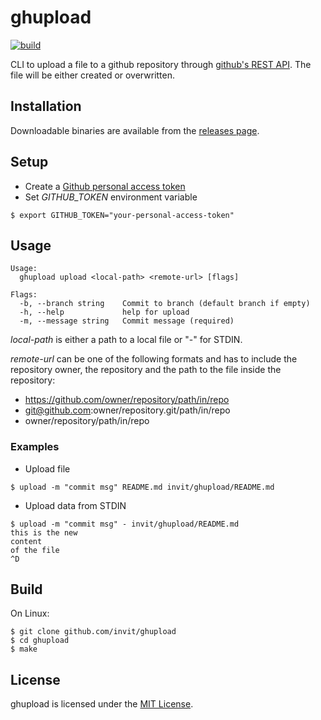 # ghupload

[![build](https://github.com/invit/ghupload/actions/workflows/build.yml/badge.svg)](https://github.com/invit/ghupload/actions/workflows/build.yml)

CLI to upload a file to a github repository through [github's REST API](https://docs.github.com/en/rest/reference/repos#create-or-update-file-contents). The file will be either created or overwritten.

## Installation

Downloadable binaries are available from the [releases page](https://github.com/invit/ghupload/releases/latest).

## Setup

* Create a [Github personal access token](https://docs.github.com/en/github/authenticating-to-github/creating-a-personal-access-token)
* Set _GITHUB_TOKEN_ environment variable 

```shell
$ export GITHUB_TOKEN="your-personal-access-token"
```

## Usage

```
Usage:
  ghupload upload <local-path> <remote-url> [flags]

Flags:
  -b, --branch string    Commit to branch (default branch if empty)
  -h, --help             help for upload
  -m, --message string   Commit message (required)
```
_local-path_ is either a path to a local file or "-" for STDIN. 

_remote-url_ can be one of the following formats and has to include the repository owner, the repository and the path to the file inside the repository:
* https://github.com/owner/repository/path/in/repo
* git@github.com:owner/repository.git/path/in/repo
* owner/repository/path/in/repo

### Examples

* Upload file

```shell
$ upload -m "commit msg" README.md invit/ghupload/README.md
```

* Upload data from STDIN

```shell
$ upload -m "commit msg" - invit/ghupload/README.md
this is the new 
content 
of the file
^D
```

## Build

On Linux:

```
$ git clone github.com/invit/ghupload 
$ cd ghupload
$ make 
```

## License

ghupload is licensed under the [MIT License](http://opensource.org/licenses/MIT).
